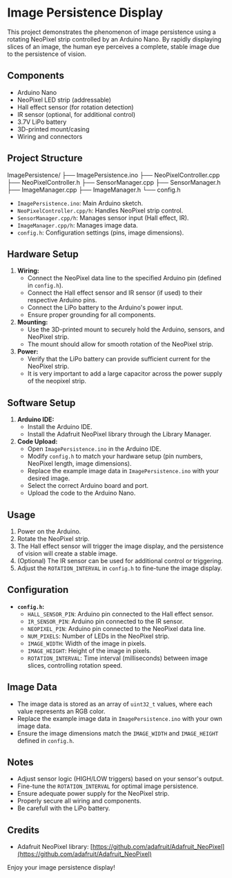 # Image Persistence Display

This project demonstrates the phenomenon of image persistence using a rotating NeoPixel strip controlled by an Arduino Nano. By rapidly displaying slices of an image, the human eye perceives a complete, stable image due to the persistence of vision.

## Components

* Arduino Nano
* NeoPixel LED strip (addressable)
* Hall effect sensor (for rotation detection)
* IR sensor (optional, for additional control)
* 3.7V LiPo battery
* 3D-printed mount/casing
* Wiring and connectors

## Project Structure

ImagePersistence/
├── ImagePersistence.ino
├── NeoPixelController.cpp
├── NeoPixelController.h
├── SensorManager.cpp
├── SensorManager.h
├── ImageManager.cpp
├── ImageManager.h
└── config.h


* `ImagePersistence.ino`: Main Arduino sketch.
* `NeoPixelController.cpp/h`: Handles NeoPixel strip control.
* `SensorManager.cpp/h`: Manages sensor input (Hall effect, IR).
* `ImageManager.cpp/h`: Manages image data.
* `config.h`: Configuration settings (pins, image dimensions).

## Hardware Setup

1.  **Wiring:**
    * Connect the NeoPixel data line to the specified Arduino pin (defined in `config.h`).
    * Connect the Hall effect sensor and IR sensor (if used) to their respective Arduino pins.
    * Connect the LiPo battery to the Arduino's power input.
    * Ensure proper grounding for all components.
2.  **Mounting:**
    * Use the 3D-printed mount to securely hold the Arduino, sensors, and NeoPixel strip.
    * The mount should allow for smooth rotation of the NeoPixel strip.
3.  **Power:**
    * Verify that the LiPo battery can provide sufficient current for the NeoPixel strip.
    * It is very important to add a large capacitor across the power supply of the neopixel strip.

## Software Setup

1.  **Arduino IDE:**
    * Install the Arduino IDE.
    * Install the Adafruit NeoPixel library through the Library Manager.
2.  **Code Upload:**
    * Open `ImagePersistence.ino` in the Arduino IDE.
    * Modify `config.h` to match your hardware setup (pin numbers, NeoPixel length, image dimensions).
    * Replace the example image data in `ImagePersistence.ino` with your desired image.
    * Select the correct Arduino board and port.
    * Upload the code to the Arduino Nano.

## Usage

1.  Power on the Arduino.
2.  Rotate the NeoPixel strip.
3.  The Hall effect sensor will trigger the image display, and the persistence of vision will create a stable image.
4.  (Optional) The IR sensor can be used for additional control or triggering.
5.  Adjust the `ROTATION_INTERVAL` in `config.h` to fine-tune the image display.

## Configuration

* **`config.h`:**
    * `HALL_SENSOR_PIN`: Arduino pin connected to the Hall effect sensor.
    * `IR_SENSOR_PIN`: Arduino pin connected to the IR sensor.
    * `NEOPIXEL_PIN`: Arduino pin connected to the NeoPixel data line.
    * `NUM_PIXELS`: Number of LEDs in the NeoPixel strip.
    * `IMAGE_WIDTH`: Width of the image in pixels.
    * `IMAGE_HEIGHT`: Height of the image in pixels.
    * `ROTATION_INTERVAL`: Time interval (milliseconds) between image slices, controlling rotation speed.

## Image Data

* The image data is stored as an array of `uint32_t` values, where each value represents an RGB color.
* Replace the example image data in `ImagePersistence.ino` with your own image data.
* Ensure the image dimensions match the `IMAGE_WIDTH` and `IMAGE_HEIGHT` defined in `config.h`.

## Notes

* Adjust sensor logic (HIGH/LOW triggers) based on your sensor's output.
* Fine-tune the `ROTATION_INTERVAL` for optimal image persistence.
* Ensure adequate power supply for the NeoPixel strip.
* Properly secure all wiring and components.
* Be carefull with the LiPo battery.

## Credits

* Adafruit NeoPixel library: [https://github.com/adafruit/Adafruit_NeoPixel](https://github.com/adafruit/Adafruit_NeoPixel)

Enjoy your image persistence display!
